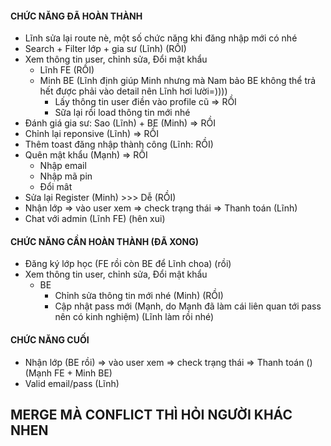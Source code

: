 #### CHỨC NĂNG ĐÃ HOÀN THÀNH
- Lĩnh sửa lại route nè, một số chức năng khi đăng nhập mới có nhé
- Search + Filter lớp + gia sư (Lĩnh) (RỒI)
- Xem thông tin user, chỉnh sửa, Đổi mật khẩu
  + Lĩnh FE (RỒI)
  + Minh BE (Lĩnh định giúp Minh nhưng mà Nam bảo BE không thể trả hết được phải vào detail nên Lĩnh hơi lười=))))
    + Lấy thông tin user điền vào profile cũ => RỒI
    + Sữa lại rồi load thông tin mới nhé
- Đánh giá gia sư: Sao (Lĩnh) + BE (Minh)  => RỒI
- Chỉnh lại reponsive (Lĩnh) => RỒI
- Thêm toast đăng nhập thành công (Lĩnh: RỒI)
- Quên mật khẩu (Mạnh) => RỒI
  + Nhập email
  + Nhập mã pin
  + Đổi mât
- Sửa lại Register (Minh) >>> Dễ (RỒI)
- Nhận lớp => vào user xem => check trạng thái => Thanh toán (Lĩnh)
- Chat với admin (Lĩnh FE) (hên xui)
#### CHỨC NĂNG CẦN HOÀN THÀNH (ĐÃ XONG)
- Đăng ký lớp học (FE rồi còn BE để Lĩnh choa) (rồi)
- Xem thông tin user, chỉnh sửa, Đổi mật khẩu
  + BE
    + Chỉnh sửa thông tin mới nhé (Minh) (RỒI)
    + Cập nhật pass mới (Mạnh, do Mạnh đã làm cái liên quan tới pass nên có kinh nghiệm) (Lĩnh làm rồi nhé)
#### CHỨC NĂNG CUỐI
- Nhận lớp (BE rồi) => vào user xem => check trạng thái => Thanh toán () (Mạnh FE + Minh BE)
- Valid email/pass (Lĩnh)
## MERGE MÀ CONFLICT THÌ HỎI NGƯỜI KHÁC NHEN
